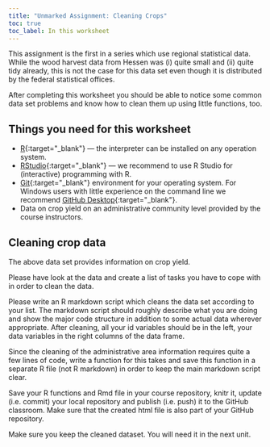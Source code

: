 ```yaml
---
title: "Unmarked Assignment: Cleaning Crops"
toc: true
toc_label: In this worksheet
---
```


This assignment is the first in a series which use regional statistical data. While the wood harvest data from Hessen was (i) quite small and (ii) quite tidy already, this is not the case for this data set even though it is distributed by the federal statistical offices.

After completing this worksheet you should be able to notice some common data set problems and know how to clean them up using little functions, too.

## Things you need for this worksheet
  * [R](https://cran.r-project.org/){:target="_blank"} — the interpreter can be installed on any operation system.
  * [RStudio](https://www.rstudio.com/){:target="_blank"} — we recommend to use R Studio for (interactive) programming with R.
  * [Git](https://git-scm.com/downloads){:target="_blank"} environment for your operating system. For Windows users with little experience on the command line we recommend [GitHub Desktop](https://desktop.github.com/){:target="_blank"}.
  * Data on crop yield on an administrative community level provided by the course instructors.

## Cleaning crop data
The above data set provides information on crop yield. 

Please have look at the data and create a list of tasks you have to cope with  in order to clean the data.

Please write an R markdown script which cleans the data set according to your list. The markdown script should roughly describe what you are doing and show the major code structure in addition to some actual data wherever appropriate. After cleaning, all your id variables should be in the left, your data variables in the right columns of the data frame. 

Since the cleaning of the administrative area information requires quite a few lines of code, write a function for this takes and save this function in a separate R file (not R markdown) in order to keep the main markdown script clear.

Save your R functions and Rmd file in your course repository, knitr it, update (i.e. commit) your local repository and publish (i.e. push) it to the GitHub classroom. Make sure that the created html file is also part of your GitHub repository.

Make sure you keep the cleaned dataset. You will need it in the next unit.

